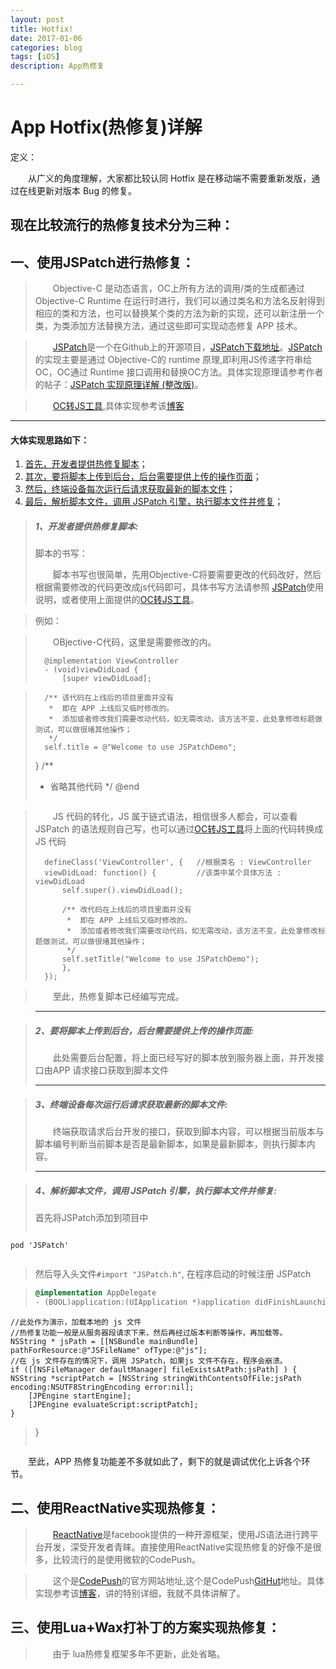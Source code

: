 ```yaml
---
layout: post
title: Hotfix!
date: 2017-01-06
categories: blog
tags: [iOS]
description: App热修复

---
```


# App Hotfix(热修复)详解

定义：

　　从广义的角度理解，大家都比较认同 Hotfix 是在移动端不需要重新发版，通过在线更新对版本 Bug 的修复。

## 现在比较流行的热修复技术分为三种：
## 一、使用JSPatch进行热修复：
>　　Objective-C 是动态语言，OC上所有方法的调用/类的生成都通过 Objective-C Runtime 在运行时进行，我们可以通过类名和方法名反射得到相应的类和方法，也可以替换某个类的方法为新的实现，还可以新注册一个类，为类添加方法替换方法，通过这些即可实现动态修复 APP 技术。

>　　[JSPatch][1]是一个在Github上的开源项目，[JSPatch下载地址][1]。[JSPatch][1] 的实现主要是通过 Objective-C的 runtime 原理,即利用JS传递字符串给OC，OC通过 Runtime 接口调用和替换OC方法。具体实现原理请参考作者的帖子：[JSPatch 实现原理详解 (整改版)][4]。

>　　[OC转JS工具][2],具体实现参考该[博客][3]

----

#### 大体实现思路如下：
 1. [首先，开发者提供热修复脚本](#1)；
 2. [其次，要将脚本上传到后台，后台需要提供上传的操作页面](#2)；
 3. [然后，终端设备每次运行后请求获取最新的脚本文件](#3)；
 4. [最后，解析脚本文件，调用 JSPatch 引擎，执行脚本文件并修复](#4)；


> ##### <span id = "1">1、开发者提供热修复脚本:</span>
> 脚本的书写：
>
> 　　脚本书写也很简单，先用Objective-C将要需要更改的代码改好，然后根据需要修改的代码更改成js代码即可，具体书写方法请参照 [JSPatch][1]使用说明，或者使用上面提供的[OC转JS工具][2]。

> 例如：

>　　OBjective-C代码，这里是需要修改的内。
>
> ```
>   @implementation ViewController
>   - (void)viewDidLoad {
>       [super viewDidLoad];

>       /** 该代码在上线后的项目里面并没有
>        *  即在 APP 上线后又临时修改的。
>        *  添加或者修改我们需要改动代码，如无需改动，该方法不变，此处拿修改标题做测试，可以做很堵其他操作；
>        */
>       self.title = @"Welcome to use JSPatchDemo";
>   }
>   /**
>    * 省略其他代码
>    */
>   @end
> ```

>　　JS 代码的转化，JS 属于链式语法，相信很多人都会，可以查看 JSPatch 的语法规则自己写，也可以通过[OC转JS工具][2]将上面的代码转换成JS 代码
>
> ```
>   defineClass('ViewController', {   //根据类名 : ViewController
>   viewDidLoad: function() {         //该类中某个具体方法 : viewDidLoad
>       self.super().viewDidLoad();
>       
>       /** 改代码在上线后的项目里面并没有
>        *  即在 APP 上线后又临时修改的。
>        *  添加或者修改我们需要改动代码，如无需改动，该方法不变，此处拿修改标题做测试，可以做很堵其他操作；
>        */
>       self.setTitle("Welcome to use JSPatchDemo");
>       },
>   });
> ```

>　　至此，热修复脚本已经编写完成。

> ----

> ##### <span id = "2">2、要将脚本上传到后台，后台需要提供上传的操作页面:</span>
>　　此处需要后台配置，将上面已经写好的脚本放到服务器上面，并开发接口由APP 请求接口获取到脚本文件
>
> ----

> ##### <span id = "3">3、终端设备每次运行后请求获取最新的脚本文件:</span>
>　　终端获取请求后台开发的接口，获取到脚本内容，可以根据当前版本与脚本编号判断当前脚本是否是最新脚本，如果是最新脚本，则执行脚本内容。
>  
> ----

> ##### <span id = "4">4、解析脚本文件，调用 JSPatch 引擎，执行脚本文件并修复:</span>
> 首先将JSPatch添加到项目中
> ```
    pod 'JSPatch'
> ```

> 然后导入头文件`#import "JSPatch.h"`, 在程序启动的时候注册 JSPatch

> ``` Objective-C
> @implementation AppDelegate
> - (BOOL)application:(UIApplication *)application didFinishLaunchingWithOptions:(NSDictionary *)launchOptions {
    //此处作为演示，加载本地的 js 文件
    //热修复功能一般是从服务器段请求下来，然后再经过版本判断等操作，再加载等。
    NSString * jsPath = [[NSBundle mainBundle] pathForResource:@"JSFileName" ofType:@"js"];
    //在 js 文件存在的情况下，调用 JSPatch，如果js 文件不存在，程序会崩溃。
    if ([[NSFileManager defaultManager] fileExistsAtPath:jsPath] ) {
    NSString *scriptPatch = [NSString stringWithContentsOfFile:jsPath encoding:NSUTF8StringEncoding error:nil];
        [JPEngine startEngine];
        [JPEngine evaluateScript:scriptPatch];
    }
> }
> ```

　　至此，APP 热修复功能差不多就如此了，剩下的就是调试优化上诉各个环节。


## 二、使用ReactNative实现热修复：

>　　[ReactNative][5]是facebook提供的一种开源框架，使用JS语法进行跨平台开发，深受开发者青睐。直接使用ReactNative实现热修复的好像不是很多，比较流行的是使用微软的CodePush。

>　　这个是[CodePush][6]的官方网站地址,这个是CodePush[GitHut][7]地址。具体实现参考该[博客][8]，讲的特别详细，我就不具体讲解了。


## 三、使用Lua+Wax打补丁的方案实现热修复：

>　　由于 lua热修复框架多年不更新，此处省略。


[1]:https://github.com/bang590/JSPatch
[2]:http://bang590.github.io/JSPatchConvertor
[3]:http://www.jianshu.com/p/8cec322531ae
[4]:https://segmentfault.com/a/1190000003870981
[5]:https://github.com/facebook/react-native
[6]:http://microsoft.github.io/code-push/docs/getting-started.html
[7]:https://github.com/Microsoft/react-native-code-push#getting-started
[8]:http://blog.csdn.net/u011151353/article/details/50688681
